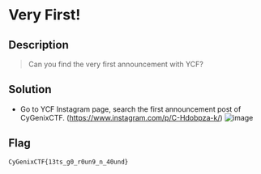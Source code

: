 # Very First!
## Description
> Can you find the very first announcement with YCF?

## Solution
- Go to YCF Instagram page, search the first announcement post of CyGenixCTF. (https://www.instagram.com/p/C-Hdobpza-k/)
![image](https://github.com/user-attachments/assets/51e4cdad-e58c-40a9-87c3-34e427c0c541)

## Flag
```CyGenixCTF{13ts_g0_r0un9_n_40und}```
